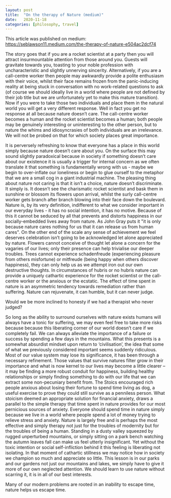 ```yaml
---
layout: post
title:  "On the therapy of Nature (medium)"
date:   2020-11-18
categories: [philosophy, travel]
---
```


This article was published on medium: https://seblawson11.medium.com/the-therapy-of-nature-e504ac2dcf74

The story goes that if you are a rocket scientist at a party then you will attract insurmountable attention from those around you. Guests will gravitate towards you, toasting to your noble profession with uncharacteristic and slightly unnerving sincerity. Alternatively, if you are a call-centre worker then people may awkwardly provide a polite enthusiasm with their voice, whilst their face remains frozen from the panic-inducing reality at being stuck in conversation with no work-related questions to ask (of course we should ideally live in a world where people are not defined by their job title but we are unfortunately yet to make this mature transition). Now if you were to take those two individuals and place them in the natural world you will get a very different response. Well in fact you get no response at all because nature doesn’t care. The call-centre worker becomes a human and the rocket scientist becomes a human; both people may be genuinely interesting or uninteresting to the other person, but to nature the whims and idiosyncrasies of both individuals are an irrelevance. We will not be probed on that for which society places great importance.

It is perversely refreshing to know that everyone has a place in this world simply because nature doesn’t care about you. On the surface this may sound slightly paradoxical because in society if something doesn’t care about our existence it is usually a trigger for internal concern as we often translate it that something is fundamentally wrong with us - maybe we begin to over-inflate our loneliness or begin to glue ourself to the metaphor that we are a small cog in a giant industrial machine. The pleasing thing about nature not caring is that it isn’t a choice, nature doesn’t discriminate. It simply is. It doesn’t see the charismatic rocket scientist and bask them in sunshine or blossom its flowers upon arrival, whilst the surly call-centre worker gets branch after branch blowing into their face down the boulevard. Nature is, by its very definition, indifferent to what we consider important in our everyday lives - it has no social intention, it has no motive. Because of this it cannot be seduced by all that prevents and distorts happiness in our socially-embedded lives away from nature. As John Gray puts it "it is only because nature cares nothing for us that it can release us from human cares". On the other end of the scale any sense of achievement we feel deserves celebration isn’t going to be acknowledged let alone appreciated by nature. Flowers cannot conceive of thought let alone a concern for the vagaries of our lives; only their presence can help trivialise our deeper troubles. Trees cannot experience schadenfreude (experiencing pleasure from others misfortune) or mitfreude (being happy when others discover happiness), they can only help us as we attempt iron out our own destructive thoughts. In circumstances of hubris or no hubris nature can provide a uniquely cathartic experience for the rocket scientist or the call-centre worker or the anxious or the ecstatic. The effect of time spent in nature is an asymmetric tendency towards remediation rather than suffering. Nature can rejuvenate, it can humble, but it can never judge.

Would we be more inclined to honesty if we had a therapist who never judged?

So long as the ability to surround ourselves with nature exists humans will always have a tonic for suffering, we may even feel free to take more risks because because this liberating corner of our world doesn’t care if we completely fail. We can always alleviate the importance of a failure or success by spending a few days in the mountains. What this presents is a somewhat absurdist mindset upon return to ‘civilisation’, the idea that some of what we previously considered important seems suddenly ridiculous. Most of our value system may lose its significance, it has been through a necessary refinement. Those values that survive natures filter grow in their importance and what is now kernel to our lives may become a little clearer – it may be finding a more robust conduit for happiness, building healthy relationships or simply finding something to do with our life that we can extract some non-pecuniary benefit from. The Stoics encouraged rich people anxious about losing their fortune to spend time living as dog, a useful exercise to prove they could still survive as a penniless person. What stoicism deemed an appropriate solution for financial anxiety, draws a parallel to the simple therapy that time spent in nature provides for our most pernicious sources of anxiety. Everyone should spend time in nature simply because we live in a world where people spend a lot of money trying to relieve stress and anxiety. Nature is largely free and is perhaps the most effective and simply therapy not just for the troubles of modernity but for the troubles of being a human. Standing in a dusty valley squeezed by rugged unperturbed mountains, or simply sitting on a park bench watching the autumn leaves fall can make us feel utterly insignificant. Yet without the toxic intention or social self-infliction behind it this feeling is liberating not isolating. In that moment of cathartic stillness we may notice how in society we champion so much and appreciate so little. This lesson is in our parks and our gardens not just our mountains and lakes, we simply have to give it more of our own neglected attention. We should learn to use nature without scarring it, it is in all of our best interests.

Many of our modern problems are rooted in an inability to escape time, nature helps us escape time.
